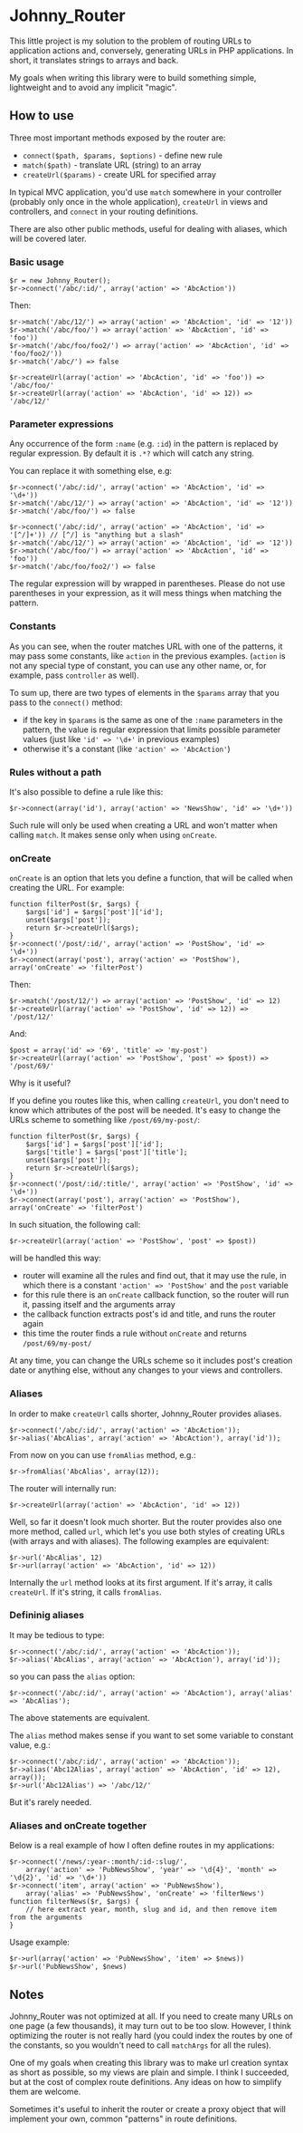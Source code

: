 # Johnny_Router

This little project is my solution to the problem of routing URLs to application actions and, conversely, generating URLs in PHP applications. In short, it translates strings to arrays and back.

My goals when writing this library were to build something simple, lightweight and to avoid any implicit "magic".

## How to use

Three most important methods exposed by the router are:

* `connect($path, $params, $options)` - define new rule
* `match($path)` - translate URL (string) to an array
* `createUrl($params)` - create URL for specified array

In typical MVC application, you'd use `match` somewhere in your controller (probably only once in the whole application), `createUrl` in views and controllers, and `connect` in your routing definitions.

There are also other public methods, useful for dealing with aliases, which will be covered later.

### Basic usage

	$r = new Johnny_Router();
	$r->connect('/abc/:id/', array('action' => 'AbcAction'))

Then:

	$r->match('/abc/12/') => array('action' => 'AbcAction', 'id' => '12'))
	$r->match('/abc/foo/') => array('action' => 'AbcAction', 'id' => 'foo'))
	$r->match('/abc/foo/foo2/') => array('action' => 'AbcAction', 'id' => 'foo/foo2/'))
	$r->match('/abc/') => false

	$r->createUrl(array('action' => 'AbcAction', 'id' => 'foo')) => '/abc/foo/'
	$r->createUrl(array('action' => 'AbcAction', 'id' => 12)) => '/abc/12/'

### Parameter expressions

Any occurrence of the form `:name` (e.g. `:id`) in the pattern is replaced by regular expression. By default it is `.*?` which will catch any string.

You can replace it with something else, e.g:

	$r->connect('/abc/:id/', array('action' => 'AbcAction', 'id' => '\d+'))
	$r->match('/abc/12/') => array('action' => 'AbcAction', 'id' => '12'))
	$r->match('/abc/foo/') => false

	$r->connect('/abc/:id/', array('action' => 'AbcAction', 'id' => '[^/]+')) // [^/] is "anything but a slash"
	$r->match('/abc/12/') => array('action' => 'AbcAction', 'id' => '12'))
	$r->match('/abc/foo/') => array('action' => 'AbcAction', 'id' => 'foo'))
	$r->match('/abc/foo/foo2/') => false

The regular expression will by wrapped in parentheses. Please do not use parentheses in your expression, as it will mess things when matching the pattern.

### Constants

As you can see, when the router matches URL with one of the patterns, it may pass some constants, like `action` in the previous examples. (`action` is not any special type of constant, you can use any other name, or, for example, pass `controller` as well).

To sum up, there are two types of elements in the `$params` array that you pass to the `connect()` method:

* if the key in `$params` is the same as one of the `:name` parameters in the pattern, the value is regular expression that limits possible parameter values (just like `'id' => '\d+'` in previous examples)
* otherwise it's a constant (like `'action' => 'AbcAction'`)

### Rules without a path

It's also possible to define a rule like this:

	$r->connect(array('id'), array('action' => 'NewsShow', 'id' => '\d+'))

Such rule will only be used when creating a URL and won't matter when calling `match`. It makes sense only when using `onCreate`.

### onCreate

`onCreate` is an option that lets you define a function, that will be called when creating the URL. For example:

	function filterPost($r, $args) {
		$args['id'] = $args['post']['id'];
		unset($args['post']);
		return $r->createUrl($args);
	}
	$r->connect('/post/:id/', array('action' => 'PostShow', 'id' => '\d+'))
	$r->connect(array('post'), array('action' => 'PostShow'), array('onCreate' => 'filterPost')

Then:

	$r->match('/post/12/') => array('action' => 'PostShow', 'id' => 12)
	$r->createUrl(array('action' => 'PostShow', 'id' => 12)) => '/post/12/'

And:

	$post = array('id' => '69', 'title' => 'my-post')
	$r->createUrl(array('action' => 'PostShow', 'post' => $post)) => '/post/69/'

Why is it useful?

If you define you routes like this, when calling `createUrl`, you don't need to know which attributes of the post will be needed. It's easy to change the URLs scheme to something like `/post/69/my-post/`:

	function filterPost($r, $args) {
		$args['id'] = $args['post']['id'];
		$args['title'] = $args['post']['title'];
		unset($args['post']);
		return $r->createUrl($args);
	}
	$r->connect('/post/:id/:title/', array('action' => 'PostShow', 'id' => '\d+'))
	$r->connect(array('post'), array('action' => 'PostShow'), array('onCreate' => 'filterPost')

In such situation, the following call:

	$r->createUrl(array('action' => 'PostShow', 'post' => $post))

will be handled this way:

* router will examine all the rules and find out, that it may use the rule, in which there is a constant `'action' => 'PostShow'` and the `post` variable
* for this rule there is an `onCreate` callback function, so the router will run it, passing itself and the arguments array
* the callback function extracts post's id and title, and runs the router again
* this time the router finds a rule without `onCreate` and returns `/post/69/my-post/`

At any time, you can change the URLs scheme so it includes post's creation date or anything else, without any changes to your views and controllers.

### Aliases

In order to make `createUrl` calls shorter, Johnny_Router provides aliases.

	$r->connect('/abc/:id/', array('action' => 'AbcAction'));
	$r->alias('AbcAlias', array('action' => 'AbcAction'), array('id'));

From now on you can use `fromAlias` method, e.g.:

	$r->fromAlias('AbcAlias', array(12));

The router will internally run:

	$r->createUrl(array('action' => 'AbcAction', 'id' => 12))

Well, so far it doesn't look much shorter. But the router provides also one more method, called `url`, which let's you use both styles of creating URLs (with arrays and with aliases). The following examples are equivalent:

	$r->url('AbcAlias', 12)
	$r->url(array('action' => 'AbcAction', 'id' => 12))

Internally the `url` method looks at its first argument. If it's array, it calls `createUrl`. If it's string, it calls `fromAlias`.

### Defininig aliases

It may be tedious to type:

	$r->connect('/abc/:id/', array('action' => 'AbcAction'));
	$r->alias('AbcAlias', array('action' => 'AbcAction'), array('id'));

so you can pass the `alias` option:

	$r->connect('/abc/:id/', array('action' => 'AbcAction'), array('alias' => 'AbcAlias');

The above statements are equivalent.

The `alias` method makes sense if you want to set some variable to constant value, e.g.:

	$r->connect('/abc/:id/', array('action' => 'AbcAction'));
	$r->alias('Abc12Alias', array('action' => 'AbcAction', 'id' => 12), array());
	$r->url('Abc12Alias') => '/abc/12/'

But it's rarely needed.

### Aliases and onCreate together

Below is a real example of how I often define routes in my applications:

	$r->connect('/news/:year-:month/:id-:slug/',
		array('action' => 'PubNewsShow', 'year' => '\d{4}', 'month' => '\d{2}', 'id' => '\d+'))
	$r->connect('item', array('action' => 'PubNewsShow'),
		array('alias' => 'PubNewsShow', 'onCreate' => 'filterNews')
	function filterNews($r, $args) {
		// here extract year, month, slug and id, and then remove item from the arguments
	}

Usage example:

	$r->url(array('action' => 'PubNewsShow', 'item' => $news))
	$r->url('PubNewsShow', $news)

## Notes

Johnny_Router was not optimized at all. If you need to create many URLs on one page (a few thousands), it may turn out to be too slow. However, I think optimizing the router is not really hard (you could index the routes by one of the constants, so you wouldn't need to call `matchArgs` for all the rules).

One of my goals when creating this library was to make url creation syntax as short as possible, so my views are plain and simple. I think I succeeded, but at the cost of complex route definitions. Any ideas on how to simplify them are welcome.

Sometimes it's useful to inherit the router or create a proxy object that will implement your own, common "patterns" in route definitions.
